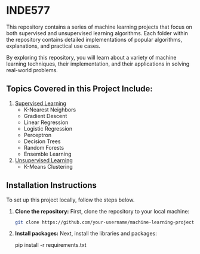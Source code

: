 # **INDE577**

This repository contains a series of machine learning projects that focus on both supervised and unsupervised learning algorithms. Each folder within the repository contains detailed implementations of popular algorithms, explanations, and practical use cases. 

By exploring this repository, you will learn about a variety of machine learning techniques, their implementation, and their applications in solving real-world problems.

## Topics Covered in this Project Include:

1. [Supervised Learning](#supervised-learning)
   - K-Nearest Neighbors
   - Gradient Descent
   - Linear Regression
   - Logistic Regression
   - Perceptron
   - Decision Trees
   - Random Forests
   - Ensemble Learning
2. [Unsupervised Learning](#unsupervised-learning)
   - K-Means Clustering


## Installation Instructions

To set up this project locally, follow the steps below.

1. **Clone the repository:**
   First, clone the repository to your local machine:
   ```bash
   git clone https://github.com/your-username/machine-learning-projects.git


2. **Install packages:**
   Next, install the libraries and packages:
   
   pip install -r requirements.txt